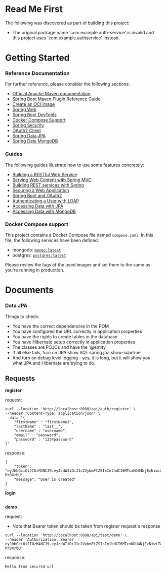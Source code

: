 # Read Me First
The following was discovered as part of building this project:

* The original package name 'com.example.auth-service' is invalid and this project uses 'com.example.authservice' instead.

# Getting Started

### Reference Documentation
For further reference, please consider the following sections:

* [Official Apache Maven documentation](https://maven.apache.org/guides/index.html)
* [Spring Boot Maven Plugin Reference Guide](https://docs.spring.io/spring-boot/docs/3.2.5/maven-plugin/reference/html/)
* [Create an OCI image](https://docs.spring.io/spring-boot/docs/3.2.5/maven-plugin/reference/html/#build-image)
* [Spring Web](https://docs.spring.io/spring-boot/docs/3.2.5/reference/htmlsingle/index.html#web)
* [Spring Boot DevTools](https://docs.spring.io/spring-boot/docs/3.2.5/reference/htmlsingle/index.html#using.devtools)
* [Docker Compose Support](https://docs.spring.io/spring-boot/docs/3.2.5/reference/htmlsingle/index.html#features.docker-compose)
* [Spring Security](https://docs.spring.io/spring-boot/docs/3.2.5/reference/htmlsingle/index.html#web.security)
* [OAuth2 Client](https://docs.spring.io/spring-boot/docs/3.2.5/reference/htmlsingle/index.html#web.security.oauth2.client)
* [Spring Data JPA](https://docs.spring.io/spring-boot/docs/3.2.5/reference/htmlsingle/index.html#data.sql.jpa-and-spring-data)
* [Spring Data MongoDB](https://docs.spring.io/spring-boot/docs/3.2.5/reference/htmlsingle/index.html#data.nosql.mongodb)

### Guides
The following guides illustrate how to use some features concretely:

* [Building a RESTful Web Service](https://spring.io/guides/gs/rest-service/)
* [Serving Web Content with Spring MVC](https://spring.io/guides/gs/serving-web-content/)
* [Building REST services with Spring](https://spring.io/guides/tutorials/rest/)
* [Securing a Web Application](https://spring.io/guides/gs/securing-web/)
* [Spring Boot and OAuth2](https://spring.io/guides/tutorials/spring-boot-oauth2/)
* [Authenticating a User with LDAP](https://spring.io/guides/gs/authenticating-ldap/)
* [Accessing Data with JPA](https://spring.io/guides/gs/accessing-data-jpa/)
* [Accessing Data with MongoDB](https://spring.io/guides/gs/accessing-data-mongodb/)

### Docker Compose support
This project contains a Docker Compose file named `compose.yaml`.
In this file, the following services have been defined:

* mongodb: [`mongo:latest`](https://hub.docker.com/_/mongo)
* postgres: [`postgres:latest`](https://hub.docker.com/_/postgres)

Please review the tags of the used images and set them to the same as you're running in production.



# Documents

### Data JPA 

Things to check:

- You have the correct dependencies in the POM
- You have configured the URL correctly in application properties
- You have the rights to create tables in the database
- You have Hibernate setup correctly in application properties
- The classes are POJOs and have the '@entity
- If all else fails, turn on JPA show SQl: spring.jpa.show-sql=true
- And turn on debug level logging - yes, it is long, but it will show you what JPA and Hibernate are trying to do.



## Requests

**register**

request:
```
curl --location 'http://localhost:8080/api/auth/register' \
--header 'Content-Type: application/json' \
--data '{
    "firstName" : "firstName1",
    "lastName" : "last__",
    "username" : "username",
    "email" : "password",
    "password" : "1234password"
}'
```

response: 
```
{
    "token": "eyJhbGciOiJIUzM4NCJ9.eyJzdWIiOiJ1c2VybmFtZSIsImlhdCI6MTcxNDU4NjEzNiwiZXhwIjoxNzE0NjcyNTM2fQ.2AynhVOzdDQLzRPNCY3923jknlXM3GOj_N6PaHPdqSQWp0t_ic2qhdMM-MrDXrbU",
    "message": "User is created"
}
```



**login**
```
```

**demo**

request:
- Note that Bearer token should be taken from register request's response
```
curl --location 'http://localhost:8080/api/test/demo' \
--header 'Authorization: Bearer eyJhbGciOiJIUzM4NCJ9.eyJzdWIiOiJ1c2VybmFtZSIsImlhdCI6MTcxNDU4NjEzNiwiZXhwIjoxNzE0NjcyNTM2fQ.2AynhVOzdDQLzRPNCY3923jknlXM3GOj_N6PaHPdqSQWp0t_ic2qhdMM-MrDXrbU'
```

response:
```
Hello from secured url
```